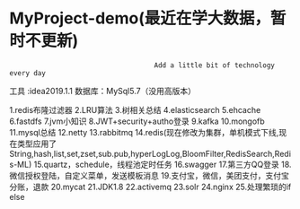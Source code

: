 # MyProject-demo(最近在学大数据，暂时不更新)
                                        Add a little bit of technology every day

工具 :idea2019.1.1   数据库：MySql5.7（没用高版本）

1.redis布隆过滤器  2.LRU算法  3.树相关总结  4.elasticsearch  5.ehcache
6.fastdfs  7.jvm小知识  8.JWT+security+autho登录  9.kafka  10.mongofb
11.mysql总结  12.netty  13.rabbitmq  14.redis(现在修改为集群，单机模式下线,现在类型应用了String,hash,list,set,zset,sub.pub,hyperLogLog,BloomFilter,RedisSearch,Redis-ML) 15.quartz，schedule，线程池定时任务
16.swagger  17.第三方QQ登录  18.微信授权登陆，自定义菜单，发送模板消息 
19.支付宝，微信，美团支付，支付宝分账，退款 20.mycat 21.JDK1.8  22.activemq
23.solr 24.nginx 25.处理繁琐的if else
